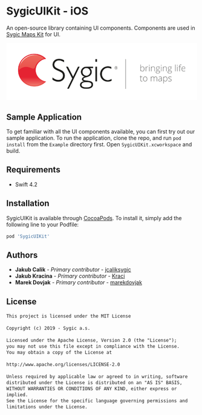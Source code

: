 # SygicUIKit - iOS

An open-source library containing UI components. Components are used in [Sygic Maps Kit][SygicMapsKit] for UI.

![Sygic][SygicLogo]

## Sample Application

To get familiar with all the UI components available, you can first try out our sample application. To run the application, clone the repo, and run `pod install` from the `Example` directory first. Open `SygicUIKit.xcworkspace` and build.

## Requirements

* Swift 4.2

## Installation

SygicUIKit is available through [CocoaPods][CocoaPods]. To install
it, simply add the following line to your Podfile:

```ruby
pod 'SygicUIKit'
```
## Authors

  * **Jakub Cali­k** - *Primary contributor* - [jcaliksygic][jcalikGithub]
  * **Jakub Kracina** - *Primary contributor* - [Kraci][KraciGithub]
  * **Marek Dovjak** - *Primary contributor* - [marekdovjak][marekdovjakGithub]
  
## License

```
This project is licensed under the MIT License

Copyright (c) 2019 - Sygic a.s.

Licensed under the Apache License, Version 2.0 (the "License");
you may not use this file except in compliance with the License.
You may obtain a copy of the License at

http://www.apache.org/licenses/LICENSE-2.0

Unless required by applicable law or agreed to in writing, software
distributed under the License is distributed on an "AS IS" BASIS,
WITHOUT WARRANTIES OR CONDITIONS OF ANY KIND, either express or implied.
See the License for the specific language governing permissions and
limitations under the License.
```


[KraciGithub]: <https://github.com/Kraci>
[jcalikGithub]: <https://github.com/jcaliksygic>
[marekdovjakGithub]: <https://github.com/marekdovjak>

[SygicMapsKit]: <https://github.com/Sygic/sygic-maps-kit-ios>
[SygicLogo]: <Assets/sygic_logo.png>
[CocoaPods]: <https://cocoapods.org>
